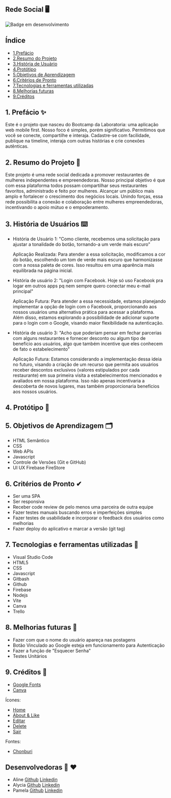 ## Rede Social 🖥 

![Badge em desenvolvimento](http://img.shields.io/static/v1?label=STATUS&message=EM%20DESENVOLVIMENTO&color=GREEN&style=for-the-badge)

## Índice 

* [1.Prefácio](#1-prefácio)
* [2.Resumo do Projeto](#2-resumo-do-projeto)
* [3.História de Usuário](#3-historia-de-usuario)
* [4.Protótipo](#4-protótipo)
* [5.Objetivos de Aprendizagem](#5-testes-de-usabilidade)
* [6.Critérios de Pronto](#6-critérios-de-pronto)
* [7.Tecnologias e ferramentas utilizadas](#8-tecnologias-e-ferramentas-utilizadas)
* [8.Melhorias futuras](#9-melhorias-futuras)
* [9.Créditos](#10-creditos)

  
## 1. Prefácio ✨ 
Este é o projeto que nasceu do Bootcamp da Laboratoria: uma aplicação
web mobile first. Nosso foco é simples, porém significativo. Permitimos
que você se conecte, compartilhe e interaja. Cadastre-se com facilidade,
publique na timeline, interaja com outras histórias e crie conexões
autênticas.


## 2. Resumo do Projeto 📝
Este projeto é uma rede social dedicada a promover restaurantes
de mulheres independentes e empreendedoras. Nosso principal
objetivo é que com essa plataforma todos possam
compartilhar seus restaurantes favoritos, administrado e
feito por mulheres. Alcançar um público mais amplo
e fortalecer o crescimento dos negócios locais. Unindo forças,
essa rede possibilita a conexão e colaboração entre mulheres
empreendedoras, incentivando o apoio mútuo e o empoderamento.


## 3. História de Usuários ⌨️
- História de Usuário 1: "Como cliente, recebemos uma solicitação para ajustar a tonalidade do botão, tornando-a um verde mais escuro" <p>Aplicação Realizada: Para atender a essa solicitação, modificamos a cor do botão, escolhendo um tom de verde mais escuro que harmonizasse com a nossa paleta de cores. Isso resultou em uma aparência mais equilibrada na página inicial.</p>
- História de usuário 2: "Login com Facebook. Hoje só uso Facebook pra logar em outros apps pq nem sempre quero conectar meu e-mail principal"<p> Aplicação Futura: Para atender a essa necessidade, estamos planejando implementar a opção de login com o Facebook, proporcionando aos nossos usuários uma alternativa prática para acessar a plataforma. Além disso, estamos explorando a possibilidade de adicionar suporte para o login com o Google, visando maior flexibilidade na autenticação.</p>
- História de usuário 3: "Acho que poderiam pensar em fechar parcerias com alguns restaurantes e fornecer desconto ou algum tipo de benefício aos usuários, algo que também incentive que eles conhecem de fato o estabelecimento" <p>Aplicação Futura: Estamos considerando a implementação dessa ideia no futuro, visando a criação de um recurso que permita aos usuários receber descontos exclusivos (valores estipulados por cada restaurante) em sua primeira visita a estabelecimentos mencionados e avaliados em nossa plataforma. Isso não apenas incentivaria a descoberta de novos lugares, mas também proporcionaria benefícios aos nossos usuários. </p>
  
## 4. Protótipo 🎨



## 5. Objetivos de Aprendizagem 🗂
* HTML Semântico
* CSS
* Web APIs
* Javascript
* Controle de Versões (Git e GitHub)
* UI UX Firebase FireStore

## 6. Critérios de Pronto ✔
* Ser uma SPA
* Ser responsiva
* Receber code review de pelo menos uma parceira de outra equipe
* Fazer testes manuais buscando erros e imperfeições simples
* Fazer testes de usabilidade e incorporar o feedback dos usuários como melhorias
* Fazer deploy do aplicativo e marcar a versão (git tag)

## 7. Tecnologias e ferramentas utilizadas 🔨
* Visual Studio Code
* HTML5
* CSS
* Javascript
* Gitbash
* Github
* Firebase
* Nodejs
* Vite
* Canva
* Trello

## 8. Melhorias futuras 🚀
* Fazer com que o nome do usuário apareça nas postagens 
* Botão Vinculado ao Google esteja em funcionamento para Autenticação
* Fazer a função de "Esquecer Senha"
* Testes Unitários

## 9. Créditos 🔗
* [Google Fonts](https://fonts.google.com/icons)
* [Canva](https://www.canva.com/)

Ícones: 

* [Home](https://fonts.google.com/icons?icon.query=home&selected=Material+Symbols+Outlined:home:FILL@0;wght@400;GRAD@0;opsz@24)
* [About & Like](https://fonts.google.com/icons?icon.query=like&selected=Material+Symbols+Outlined:favorite:FILL@0;wght@400;GRAD@0;opsz@24)
* [Editar](https://fonts.google.com/icons?icon.query=edit&selected=Material+Symbols+Outlined:edit:FILL@0;wght@400;GRAD@0;opsz@24)
* [Delete](https://fonts.google.com/icons?selected=Material+Symbols+Outlined:delete:FILL@0;wght@400;GRAD@0;opsz@24&icon.query=delete)
* [Sair](https://fonts.google.com/icons?icon.query=logout&selected=Material+Symbols+Outlined:logout:FILL@0;wght@400;GRAD@0;opsz@24)

Fontes:
* [Chonburi](https://fonts.google.com/specimen/Chonburi)
  
## Desenvolvedoras 🤝 ❤️
* Aline  [Github](https://github.com/aliun1) [Linkedin](https://www.linkedin.com/in/alinejvieira/)
* Alycia [Github](https://github.com/alycia00) [Linkedin](https://www.linkedin.com/in/alyciag2004/)
* Pamela [Github](https://github.com/PamelitaDandolo) [Linkedin](https://www.linkedin.com/in/pameladandolo/)
